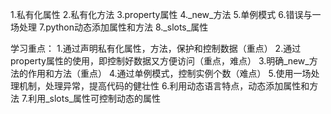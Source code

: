 1.私有化属性
2.私有化方法
3.property属性
4._new_方法
5.单例模式
6.错误与一场处理
7.python动态添加属性和方法
8._slots_属性

学习重点：
1.通过声明私有化属性，方法，保护和控制数据（重点）
2.通过property属性的使用，即控制好数据又方便访问（重点，难点）
3.明确_new_方法的作用和方法（重点）
4.通过单例模式，控制实例个数（难点）
5.使用一场处理机制，处理异常，提高代码的健壮性
6.利用动态语言特点，动态添加属性和方法
7.利用_slots_属性可控制动态的属性
